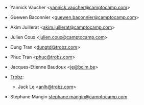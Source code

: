 - Yannick Vaucher \<<yannick.vaucher@camptocamp.com>\>

- Guewen Baconnier \<<guewen.baconnier@camptocamp.com>\>

- Akim Juillerat \<<akim.juillerat@camptocamp.com>\>

- Julien Coux \<<julien.coux@camptocamp.com>\>

- Dung Tran \<<dungtd@trobz.com>\>

- Phuc Tran \<<phuc@trobz.com>\>

- Jacques-Etienne Baudoux \<<je@bcim.be>\>

- [Trobz](https://trobz.com):
  - Jack Le \<<anlh@trobz.com>\>

- Stéphane Mangin <stephane.mangin@camptocamp.com>
